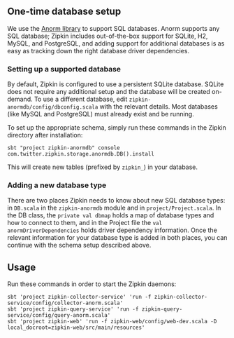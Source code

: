 ## One-time database setup

We use the
[Anorm library](http://www.playframework.com/documentation/2.1.1/ScalaAnorm) to
support SQL databases. Anorm supports any SQL database; Zipkin includes
out-of-the-box support for SQLite, H2, MySQL, and PostgreSQL, and adding support
for additional databases is as easy as tracking down the right database driver
dependencies.

### Setting up a supported database

By default, Zipkin is configured to use a persistent SQLite database. SQLite
does not require any additional setup and the database will be created
on-demand. To use a different database, edit
`zipkin-anormdb/config/dbconfig.scala` with the relevant details. Most
databases (like MySQL and PostgreSQL) must already exist and be running.

To set up the appropriate schema, simply run these commands in the Zipkin
directory after installation:

    sbt "project zipkin-anormdb" console
    com.twitter.zipkin.storage.anormdb.DB().install

This will create new tables (prefixed by `zipkin_`) in your database.

### Adding a new database type

There are two places Zipkin needs to know about new SQL database types: in
`DB.scala` in the `zipkin-anormdb` module and in `project/Project.scala`. In
the DB class, the `private val dbmap` holds a map of database types and how to
connect to them, and in the Project file the `val anormDriverDependencies`
holds driver dependency information. Once the relevant information for your
database type is added in both places, you can continue with the schema setup
described above.

## Usage

Run these commands in order to start the Zipkin daemons:

    sbt 'project zipkin-collector-service' 'run -f zipkin-collector-service/config/collector-anorm.scala'
    sbt 'project zipkin-query-service' 'run -f zipkin-query-service/config/query-anorm.scala'
    sbt 'project zipkin-web' 'run -f zipkin-web/config/web-dev.scala -D local_docroot=zipkin-web/src/main/resources'
